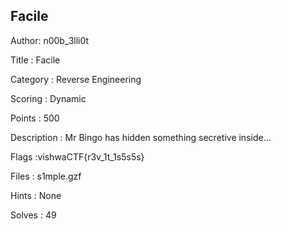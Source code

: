 ## Facile

Author: n00b_3lli0t

Title : Facile	

Category : Reverse Engineering

Scoring : Dynamic

Points : 500

Description : Mr Bingo has hidden something secretive inside...

Flags :vishwaCTF{r3v_1t_1s5s5s}

Files : s1mple.gzf 

Hints : None

Solves : 49
